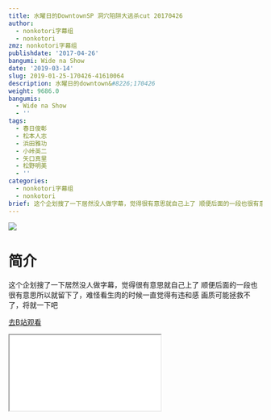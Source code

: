 ```yaml
---
title: 水曜日的DowntownSP 洞穴陷阱大逃杀cut 20170426
author:
  - nonkotori字幕组
  - nonkotori
zmz: nonkotori字幕组
publishdate: '2017-04-26'
bangumi: Wide na Show
date: '2019-03-14'
slug: 2019-01-25-170426-41610064
description: 水曜日的downtown&#8226;170426
weight: 9686.0
bangumis:
  - Wide na Show
  - ''
tags:
  - 春日俊彰
  - 松本人志
  - 浜田雅功
  - 小峠英二
  - 矢口真里
  - 松野明美
  - ''
categories:
  - nonkotori字幕组
  - nonkotori
brief: 这个企划搜了一下居然没人做字幕，觉得很有意思就自己上了 顺便后面的一段也很有意思所以就留下了，难怪看生肉的时候一直觉得有违和感 画质可能拯救不了，将就一下吧
---
```

![](https://i.imgur.com/s7OhEM5.jpg)
# 简介  
这个企划搜了一下居然没人做字幕，觉得很有意思就自己上了
顺便后面的一段也很有意思所以就留下了，难怪看生肉的时候一直觉得有违和感
画质可能拯救不了，将就一下吧  

[去B站观看](https://www.bilibili.com/video/av41610064/)
<div class ="resp-container"><iframe class="testiframe" src="//player.bilibili.com/player.html?aid=41610064"", scrolling="no", allowfullscreen="true" > </iframe></div> 

